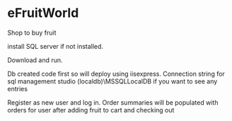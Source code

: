 # eFruitWorld
Shop to buy fruit

install SQL server if not installed. 

Download and run. 

Db created code first so will deploy using iisexpress. 
Connection string for sql management studio (localdb)\MSSQLLocalDB if you want to see any entries

Register as new user and log in. 
Order summaries will be populated with orders for user after adding fruit to cart and checking out

